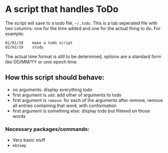 # A script that handles ToDo

The script will save to a todo file,  `~/.todo`. This is a tab seperated file with two columns: one for the time added and one for the actual thing to do.
For example:
```
01/01/19    make a todo script
02/02/19    study
```
The actual time format is still to be determined, options are a standard form like DD/MM/YY or unix epoch time.


## How this script should behave:
* no arguments: display everything todo
* first argument is `add`: add other of arguments to todo
* first argument is `remove`: for each of the arguments after remove, remove all entries containing that word, with conformation
* first argument is something else: display todo but filtered on those words

### Necessary packages/commands:
* Very basic stuff
* `mktemp`
